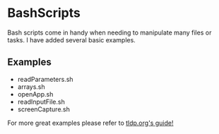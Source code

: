 # BashScripts

Bash scripts come in handy when needing to manipulate many files or tasks. I have added several basic examples.

## Examples

- readParameters.sh<br>
- arrays.sh<br>
- openApp.sh<br>
- readInputFile.sh<br>
- screenCapture.sh<br>

For more great examples please refer to [tldp.org's guide!](http://tldp.org/LDP/abs/html/)